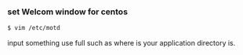 ### set Welcom window for centos

```bash
$ vim /etc/motd
```
input something use full such as where is your application directory is.
